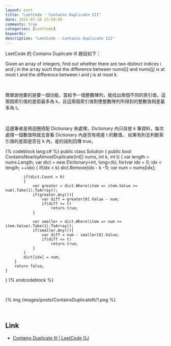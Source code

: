 ```yaml
---
layout: post
title: "LeetCode - Contains Duplicate III"
date: 2015-07-28 23:59:00
comments: true
categories: [LeetCode]
keywords: 
description: "LeetCode - Contains Duplicate III"
---
```


LeetCode 的 Contains Duplicate III 題目如下：  

Given an array of integers, find out whether there are two distinct indices i and j in the array such that the difference between nums[i] and nums[j] is at most t and the difference between i and j is at most k.  

<!-- More -->

<br/>


簡單說他要的是要一個功能，當給予一個整數陣列，能找出兩個不同的索引值，這兩個索引值的差距最多為 k，且這兩個索引值對應整數陣列所得到的整數值相差最多為 t。  

<br/>


這邊筆者是用迴圈搭配 Dictionary 來處理，Dictionary 內只存放 k 筆資料，每次處理一個數值時就去查看 Dictionary 內是否有相差 t 的數值。  如果有則去判斷索引值的差距是否在 k 內，是的話則回傳 true。  

{% codeblock lang:c# %}
public class Solution {
	    public bool ContainsNearbyAlmostDuplicate(int[] nums, int k, int t) {
        var length = nums.Length;
        var dict = new Dictionary<int, long>(k);
        for(var idx = 0; idx < length; ++idx)
        {
            if(idx > k) dict.Remove(idx - k -1);
            var num = nums[idx];
            
            if(dict.Count > 0)
            {
                var greater = dict.Where(item => item.Value >= num).Take(1).ToArray();
                if(greater.Any()){
                    var diff = greater[0].Value - num;
                    if(diff <= t)
                        return true;
                }
                
                var smaller = dict.Where(item => num >= item.Value).Take(1).ToArray();
                if(smaller.Any()){
                    var diff = num - smaller[0].Value;
                    if(diff <= t)
                        return true;
                }
            }
            dict[idx] = num;
        }
        return false;
    }
}
{% endcodeblock %}

<br/>


{% img /images/posts/ContainsDuplicateIII/1.png %}

<br/>

Link
----
* [Contains Duplicate III | LeetCode OJ](https://leetcode.com/problems/contains-duplicate-iii/)
